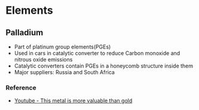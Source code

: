 # Elements

## Palladium

- Part of platinum group elements(PGEs)
- Used in cars in catalytic converter to reduce Carbon monoxide and nitrous oxide emissions
- Catalytic converters contain PGEs in a honeycomb structure inside them
- Major suppliers: Russia and South Africa

### Reference

- [Youtube - This metal is more valuable than gold](https://www.youtube.com/watch?v=UPXzbyY9nL0)
